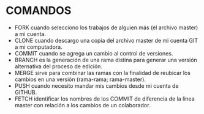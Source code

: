 # COMANDOS 
* FORK cuando selecciono los trabajos de alguien más (el archivo master) a mi cuenta.
* CLONE cuando descargo una copia del archivo master de mi cuenta GIT a mi computadora.
* COMMIT cuando se agrega un cambio al control de versiones.
* BRANCH es la generación de una rama distina para generar una versión alternativa del proceso de edición.
* MERGE sirve para combinar las ramas con la finalidad de reubicar los cambios en una versión (rama-rama; rama-master).
* PUSH cuando necesito mandar mis cambios desde mi cuenta de GITHUB.
* FETCH identificar los nombres de los COMMIT de diferencia de la línea master con relación a los cambios de un colaborador.

